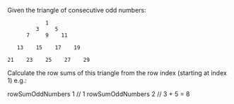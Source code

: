 ﻿Given the triangle of consecutive odd numbers:

                1
             3     5
          7     9    11

       13    15    17    19

    21    23    25    27    29

Calculate the row sums of this triangle from the row index (starting at index 1) e.g.:

rowSumOddNumbers 1 // 1
rowSumOddNumbers 2 // 3 + 5 = 8
